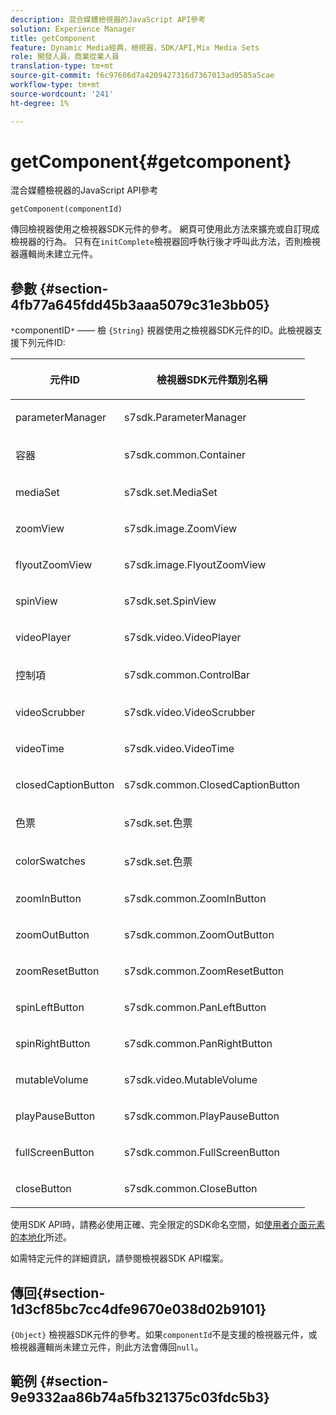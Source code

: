 ```yaml
---
description: 混合媒體檢視器的JavaScript API參考
solution: Experience Manager
title: getComponent
feature: Dynamic Media經典，檢視器，SDK/API,Mix Media Sets
role: 開發人員，商業從業人員
translation-type: tm+mt
source-git-commit: f6c97606d7a4209427316d7367013ad9585a5cae
workflow-type: tm+mt
source-wordcount: '241'
ht-degree: 1%

---
```



# getComponent{#getcomponent}

混合媒體檢視器的JavaScript API參考

`getComponent(componentId)`

傳回檢視器使用之檢視器SDK元件的參考。 網頁可使用此方法來擴充或自訂現成檢視器的行為。 只有在`initComplete`檢視器回呼執行後才呼叫此方法，否則檢視器邏輯尚未建立元件。

## 參數 {#section-4fb77a645fdd45b3aaa5079c31e3bb05}

`*`componentID`*`  —— 檢 `{String}` 視器使用之檢視器SDK元件的ID。此檢視器支援下列元件ID:

<table id="table_7B5DD9303EF44ADD847B13FFEAD135D9"> 
 <thead> 
  <tr> 
   <th colname="col1" class="entry"> <p>元件ID </p> </th> 
   <th colname="col2" class="entry"> <p>檢視器SDK元件類別名稱 </p> </th> 
  </tr> 
 </thead>
 <tbody> 
  <tr> 
   <td colname="col1"> <p> <span class="codeph"> parameterManager  </span> </p> </td> 
   <td colname="col2"> <p> <span class="codeph"> s7sdk.ParameterManager  </span> </p> </td> 
  </tr> 
  <tr> 
   <td colname="col1"> <p> <span class="codeph"> 容器 </span> </p> </td> 
   <td colname="col2"> <p> <span class="codeph"> s7sdk.common.Container  </span> </p> </td> 
  </tr> 
  <tr> 
   <td colname="col1"> <p> <span class="codeph"> mediaSet  </span> </p> </td> 
   <td colname="col2"> <p> <span class="codeph"> s7sdk.set.MediaSet  </span> </p> </td> 
  </tr> 
  <tr> 
   <td colname="col1"> <p> <span class="codeph"> zoomView  </span> </p> </td> 
   <td colname="col2"> <p> <span class="codeph"> s7sdk.image.ZoomView  </span> </p> </td> 
  </tr> 
  <tr> 
   <td colname="col1"> <p> <span class="codeph"> flyoutZoomView  </span> </p> </td> 
   <td colname="col2"> <p> <span class="codeph"> s7sdk.image.FlyoutZoomView  </span> </p> </td> 
  </tr> 
  <tr> 
   <td colname="col1"> <p> <span class="codeph"> spinView  </span> </p> </td> 
   <td colname="col2"> <p> <span class="codeph"> s7sdk.set.SpinView  </span> </p> </td> 
  </tr> 
  <tr> 
   <td colname="col1"> <p> <span class="codeph"> videoPlayer  </span> </p> </td> 
   <td colname="col2"> <p> <span class="codeph"> s7sdk.video.VideoPlayer  </span> </p> </td> 
  </tr> 
  <tr> 
   <td colname="col1"> <p> <span class="codeph"> 控制項 </span> </p> </td> 
   <td colname="col2"> <p> <span class="codeph"> s7sdk.common.ControlBar  </span> </p> </td> 
  </tr> 
  <tr> 
   <td colname="col1"> <p> <span class="codeph"> videoScrubber  </span> </p> </td> 
   <td colname="col2"> <p> <span class="codeph"> s7sdk.video.VideoScrubber  </span> </p> </td> 
  </tr> 
  <tr> 
   <td colname="col1"> <p> <span class="codeph"> videoTime  </span> </p> </td> 
   <td colname="col2"> <p> <span class="codeph"> s7sdk.video.VideoTime  </span> </p> </td> 
  </tr> 
  <tr> 
   <td colname="col1"> <p> <span class="codeph"> closedCaptionButton  </span> </p> </td> 
   <td colname="col2"> <p> <span class="codeph"> s7sdk.common.ClosedCaptionButton  </span> </p> </td> 
  </tr> 
  <tr> 
   <td colname="col1"> <p> <span class="codeph"> 色票  </span> </p> </td> 
   <td colname="col2"> <p> <span class="codeph"> s7sdk.set.色票  </span> </p> </td> 
  </tr> 
  <tr> 
   <td colname="col1"> <p> <span class="codeph"> colorSwatches  </span> </p> </td> 
   <td colname="col2"> <p> <span class="codeph"> s7sdk.set.色票  </span> </p> </td> 
  </tr> 
  <tr> 
   <td colname="col1"> <p> <span class="codeph"> zoomInButton  </span> </p> </td> 
   <td colname="col2"> <p> <span class="codeph"> s7sdk.common.ZoomInButton  </span> </p> </td> 
  </tr> 
  <tr> 
   <td colname="col1"> <p> <span class="codeph"> zoomOutButton  </span> </p> </td> 
   <td colname="col2"> <p> <span class="codeph"> s7sdk.common.ZoomOutButton  </span> </p> </td> 
  </tr> 
  <tr> 
   <td colname="col1"> <p> <span class="codeph"> zoomResetButton  </span> </p> </td> 
   <td colname="col2"> <p> <span class="codeph"> s7sdk.common.ZoomResetButton  </span> </p> </td> 
  </tr> 
  <tr> 
   <td colname="col1"> <p> <span class="codeph"> spinLeftButton  </span> </p> </td> 
   <td colname="col2"> <p> <span class="codeph"> s7sdk.common.PanLeftButton  </span> </p> </td> 
  </tr> 
  <tr> 
   <td colname="col1"> <p> <span class="codeph"> spinRightButton  </span> </p> </td> 
   <td colname="col2"> <p> <span class="codeph"> s7sdk.common.PanRightButton  </span> </p> </td> 
  </tr> 
  <tr> 
   <td colname="col1"> <p> <span class="codeph"> mutableVolume  </span> </p> </td> 
   <td colname="col2"> <p> <span class="codeph"> s7sdk.video.MutableVolume  </span> </p> </td> 
  </tr> 
  <tr> 
   <td colname="col1"> <p> <span class="codeph"> playPauseButton  </span> </p> </td> 
   <td colname="col2"> <p> <span class="codeph"> s7sdk.common.PlayPauseButton  </span> </p> </td> 
  </tr> 
  <tr> 
   <td colname="col1"> <p> <span class="codeph"> fullScreenButton  </span> </p> </td> 
   <td colname="col2"> <p> <span class="codeph"> s7sdk.common.FullScreenButton  </span> </p> </td> 
  </tr> 
  <tr> 
   <td colname="col1"> <p> <span class="codeph"> closeButton  </span> </p> </td> 
   <td colname="col2"> <p> <span class="codeph"> s7sdk.common.CloseButton  </span> </p> </td> 
  </tr> 
 </tbody> 
</table>

使用SDK API時，請務必使用正確、完全限定的SDK命名空間，如[使用者介面元素的本地化](../../../c-html5-s7-aem-asset-viewers/c-html5-mixedmedia-viewer-about/c-html5-mixedmedia-viewer-localization.md#concept-16262b8096474d6c9c018c3e99110dd1)所述。

如需特定元件的詳細資訊，請參閱檢視器SDK API檔案。

## 傳回{#section-1d3cf85bc7cc4dfe9670e038d02b9101}

`{Object}` 檢視器SDK元件的參考。如果`componentId`不是支援的檢視器元件，或檢視器邏輯尚未建立元件，則此方法會傳回`null`。

## 範例 {#section-9e9332aa86b74a5fb321375c03fdc5b3}

```

```

